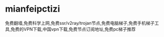# mianfeipctizi
免费翻墙,免费科学上网,免费ssr/v2ray/trojan节点,免费电脑梯子,免费手机梯子工具,免费的VPN下载,中国vpn下载,免费节点订阅地址,免费pc梯子推荐
